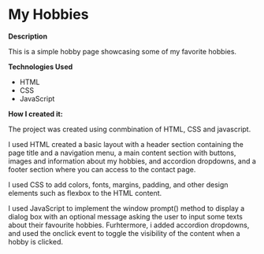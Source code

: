 # My Hobbies

**Description**

This is a simple hobby page showcasing some of my favorite hobbies.  


**Technologies Used**

- HTML
- CSS
- JavaScript


**How I created it:**

The project was created using conmbination of HTML, CSS and javascript. 

I used HTML created a basic layout with a header section containing the page title and a navigation menu, a main content section with buttons, 
images and information about my hobbies, and accordion dropdowns, and a footer section where you can access to the contact page. 

I used CSS to add colors, fonts, margins, padding, and other design elements such as flexbox to the HTML content. 
 
I used JavaScript to implement the window prompt() method to display a dialog box with an optional message asking the user to input some texts about
their favourite hobbies. Furhtermore, i added accordion dropdowns, and used the onclick event to toggle the visibility of the content when a hobby 
is clicked.



